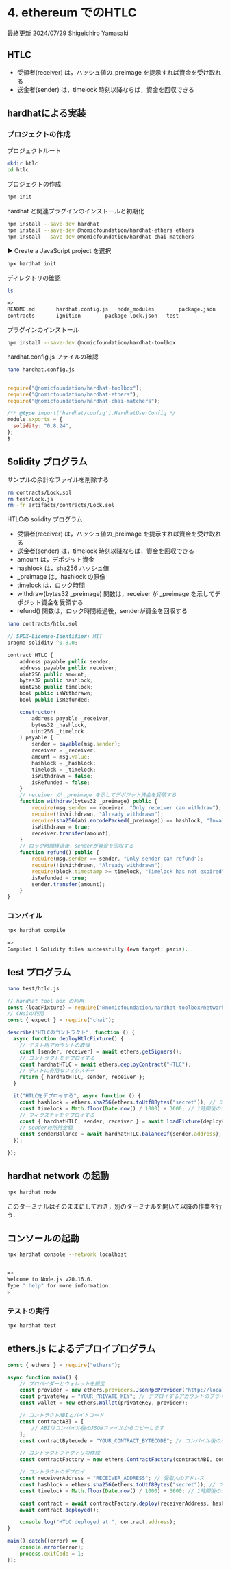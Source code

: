 # 4. ethereum でのHTLC

最終更新 2024/07/29 Shigeichiro Yamasaki

## HTLC

* 受領者(receiver) は，ハッシュ値の_preimage を提示すれば資金を受け取れる
* 送金者(sender) は，timelock 時刻以降ならば，資金を回収できる

## hardhatによる実装

### プロジェクトの作成

プロジェクトルート

```bash
mkdir htlc
cd htlc
```

プロジェクトの作成

```bash
npm init
```

hardhat と関連プラグインのインストールと初期化

```bash
npm install --save-dev hardhat
npm install --save-dev @nomicfoundation/hardhat-ethers ethers
npm install --save-dev @nomicfoundation/hardhat-chai-matchers
```

▶ Create a JavaScript project
を選択
```bash
npx hardhat init
```

ディレクトリの確認

```bash
ls

=>
README.md		hardhat.config.js	node_modules		package.json
contracts		ignition		package-lock.json	test
```

プラグインのインストール

```bash
npm install --save-dev @nomicfoundation/hardhat-toolbox
```

hardhat.config.js ファイルの確認

```bash
nano hardhat.config.js
```


```js

require("@nomicfoundation/hardhat-toolbox");
require("@nomicfoundation/hardhat-ethers");
require("@nomicfoundation/hardhat-chai-matchers");

/** @type import('hardhat/config').HardhatUserConfig */
module.exports = {
  solidity: "0.8.24",
};
$ 
```

## Solidity プログラム

サンプルの余計なファイルを削除する

```bash
rm contracts/Lock.sol 
rm test/Lock.js 
rm -fr artifacts/contracts/Lock.sol
```

HTLCの solidity プログラム

* 受領者(receiver) は，ハッシュ値の_preimage を提示すれば資金を受け取れる
* 送金者(sender) は，timelock 時刻以降ならば，資金を回収できる
* amount は，デポジット資金
* hashlock は，sha256 ハッシュ値
* _preimage は，hashlock の原像
* timelock は，ロック時間
* withdraw(bytes32 _preimage) 関数は，receiver が _preimage を示してデポジット資金を受領する
* refund() 関数は，ロック時間経過後，senderが資金を回収する

```bash
nano contracts/htlc.sol
```

```js
// SPDX-License-Identifier: MIT
pragma solidity ^0.8.0;

contract HTLC {
    address payable public sender;
    address payable public receiver;
    uint256 public amount;
    bytes32 public hashlock;
    uint256 public timelock;
    bool public isWithdrawn;
    bool public isRefunded;

    constructor(
        address payable _receiver,
        bytes32 _hashlock,
        uint256 _timelock
    ) payable {
        sender = payable(msg.sender);
        receiver = _receiver;
        amount = msg.value;
        hashlock = _hashlock;
        timelock = _timelock;
        isWithdrawn = false;
        isRefunded = false;
    }
    // receiver が _preimage を示してデポジット資金を受領する
    function withdraw(bytes32 _preimage) public {
        require(msg.sender == receiver, "Only receiver can withdraw");
        require(!isWithdrawn, "Already withdrawn");
        require(sha256(abi.encodePacked(_preimage)) == hashlock, "Invalid preimage");
        isWithdrawn = true;
        receiver.transfer(amount);
    }
    // ロック時間経過後，senderが資金を回収する
    function refund() public {
        require(msg.sender == sender, "Only sender can refund");
        require(!isWithdrawn, "Already withdrawn");
        require(block.timestamp >= timelock, "Timelock has not expired");
        isRefunded = true;
        sender.transfer(amount);
    }
}
```

###  コンパイル

```bash
npx hardhat compile

=>
Compiled 1 Solidity files successfully (evm target: paris).
```

## test プログラム

```bash
nano test/htlc.js
```

```js
// hardhat tool box の利用
const {loadFixture} = require("@nomicfoundation/hardhat-toolbox/network-helpers");
// CHaiの利用
const { expect } = require("chai");

describe("HTLCのコントラクト", function () {
  async function deployHtlcFixture() {
    // テスト用アカウントの取得
    const [sender, receiver] = await ethers.getSigners();
    // コントラクトをデプロイする
    const hardhatHTLC = await ethers.deployContract("HTLC");
    // テストに有用なフィクスチャ
    return { hardhatHTLC, sender, receiver };
  }

  it("HTLCをデプロイする", async function () {
    const hashlock = ethers.sha256(ethers.toUtf8Bytes("secret")); // プレイメージのハッシュ
    const timelock = Math.floor(Date.now() / 1000) + 3600; // 1時間後のタイムロック
    // フィクスチャをデプロイする
    const { hardhatHTLC, sender, receiver } = await loadFixture(deployHtlcFixture);
    // senderの所持金額
    const senderBalance = await hardhatHTLC.balanceOf(sender.address);
  });

});
```

## hardhat network の起動

```bash
npx hardhat node
```

このターミナルはそのままにしておき，別のターミナルを開いて以降の作業を行う．

## コンソールの起動

```bash
npx hardhat console --network localhost 


=>
Welcome to Node.js v20.16.0.
Type ".help" for more information.
> 
```

### テストの実行

```bash
npx hardhat test 
```

## ethers.js によるデプロイプログラム

```js
const { ethers } = require("ethers");

async function main() {
    // プロバイダーとウォレットを設定
    const provider = new ethers.providers.JsonRpcProvider("http://localhost:8545"); // あなたのEthereumノードのURL
    const privateKey = "YOUR_PRIVATE_KEY"; // デプロイするアカウントのプライベートキー
    const wallet = new ethers.Wallet(privateKey, provider);

    // コントラクトABIとバイトコード
    const contractABI = [
        // ABIはコンパイル後のJSONファイルからコピーします
    ];
    const contractBytecode = "YOUR_CONTRACT_BYTECODE"; // コンパイル後のバイトコード

    // コントラクトファクトリの作成
    const contractFactory = new ethers.ContractFactory(contractABI, contractBytecode, wallet);

    // コントラクトのデプロイ
    const receiverAddress = "RECEIVER_ADDRESS"; // 受取人のアドレス
    const hashlock = ethers.sha256(ethers.toUtf8Bytes("secret")); // プレイメージのハッシュ
    const timelock = Math.floor(Date.now() / 1000) + 3600; // 1時間後のタイムロック

    const contract = await contractFactory.deploy(receiverAddress, hashlock, timelock, { value: ethers.utils.parseEther("1.0") });
    await contract.deployed();

    console.log("HTLC deployed at:", contract.address);
}

main().catch((error) => {
    console.error(error);
    process.exitCode = 1;
});
```